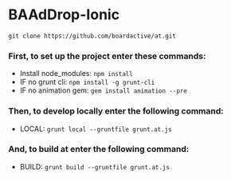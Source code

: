 # BAAdDrop-Ionic



``git clone https://github.com/boardactive/at.git``

### First, to set up the project enter these commands:
  * Install node_modules: ``npm install``
  * IF no grunt cli: ``npm install -g grunt-cli``
  * IF no animation gem: ``gem install animation --pre``

### Then, to develop locally enter the following command: 
  * LOCAL: ``grunt local --gruntfile grunt.at.js``

### And, to build at enter the following command:
  * BUILD: ``grunt build --gruntfile grunt.at.js``
